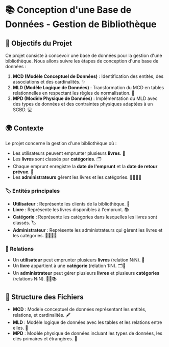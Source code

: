 # 📚 Conception d'une Base de Données - Gestion de Bibliothèque

## 🎯 Objectifs du Projet

Ce projet consiste à concevoir une base de données pour la gestion d'une bibliothèque. Nous allons suivre les étapes de conception d'une base de données : 

1. **MCD (Modèle Conceptuel de Données)** : Identification des entités, des associations et des cardinalités. ✨
2. **MLD (Modèle Logique de Données)** : Transformation du MCD en tables relationnelles en respectant les règles de normalisation. 🔄
3. **MPD (Modèle Physique de Données)** : Implémentation du MLD avec des types de données et des contraintes physiques adaptées à un SGBD. 💻

## 🌍 Contexte

Le projet concerne la gestion d'une bibliothèque où :

- Les utilisateurs peuvent emprunter plusieurs **livres**. 📖
- Les **livres** sont classés par **catégories**. 🗂️
- Chaque emprunt enregistre la **date de l'emprunt** et la **date de retour prévue**. 📅
- Les **administrateurs** gèrent les livres et les catégories. 👩‍💼👨‍💼

### 🏷️ Entités principales

- **Utilisateur** : Représente les clients de la bibliothèque. 👤
- **Livre** : Représente les livres disponibles à l'emprunt. 📚
- **Catégorie** : Représente les catégories dans lesquelles les livres sont classés. 🏷️
- **Administrateur** : Représente les administrateurs qui gèrent les livres et les catégories. 👨‍💻👩‍💻

### 🔗 Relations

- Un **utilisateur** peut emprunter plusieurs **livres** (relation N:N). 🔄
- Un **livre** appartient à une **catégorie** (relation 1:N). 🗂️📖
- Un **administrateur** peut gérer plusieurs **livres** et plusieurs **catégories** (relations N:N). 👨‍💻📚

## 📁 Structure des Fichiers

- **MCD** : Modèle conceptuel de données représentant les entités, relations, et cardinalités. 🖋️
- **MLD** : Modèle logique de données avec les tables et les relations entre elles. 💾
- **MPD** : Modèle physique de données incluant les types de données, les clés primaires et étrangères. 🔐
